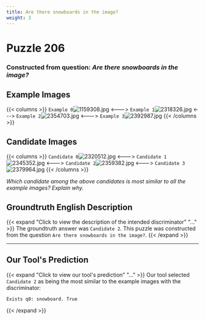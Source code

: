 ```yaml
---
title: Are there snowboards in the image?
weight: 3
---
```


# Puzzle 206
### Constructed from question: _Are there snowboards in the image?_


## Example Images
{{< columns >}}
`Example 0`![1159308.jpg](/gqa_images/1159308.jpg)
<--->
`Example 1`![2318326.jpg](/gqa_images/2318326.jpg)
<--->
`Example 2`![2354703.jpg](/gqa_images/2354703.jpg)
<--->
`Example 3`![2392987.jpg](/gqa_images/2392987.jpg)
{{< /columns >}}

## Candidate Images
{{< columns >}}
`Candidate 0`![2320512.jpg](/gqa_images/2320512.jpg)
<--->
`Candidate 1`![2345352.jpg](/gqa_images/2345352.jpg)
<--->
`Candidate 2`![2359382.jpg](/gqa_images/2359382.jpg)
<--->
`Candidate 3`![2379964.jpg](/gqa_images/2379964.jpg)
{{< /columns >}}

*Which candidate among the above candidates is most similar to all the example images? Explain why.*

## Groundtruth English Description

{{< expand "Click to view the description of the intended discriminator" "..." >}}
The groundtruth answer was `Candidate 2`. This puzzle was constructed from the question `Are there snowboards in the image?`.
{{< /expand >}}

---

## Our Tool's Prediction

{{< expand "Click to view our tool's prediction" "..." >}}
Our tool selected `Candidate 2` as being the most similar to the example images with the discriminator:
```plaintext
Exists q0: snowboard. True
```
{{< /expand >}}
